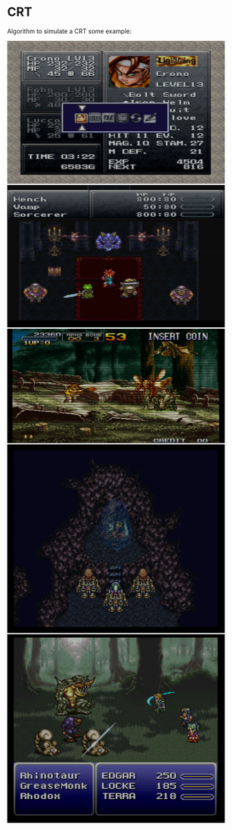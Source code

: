 # CRT

Algorithm to simulate a CRT some example:

<img src="CRT/bin/screen/1_filter2.png">

<img src="CRT/bin/screen/4_filter2.png">

<img src="CRT/bin/screen/filter2.png">

<img src="CRT/bin/FF6_1.png">

<img src="CRT/bin/FF6_2.png">
